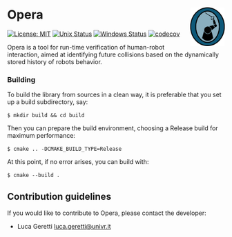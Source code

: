 

# Opera <img align="right" src="https://github.com/ariadne-cps/opera/blob/main/resources/img/opera_logo_original.png" alt="Opera" width="80"/>

[![License: MIT](https://img.shields.io/badge/License-MIT-green.svg)](https://opensource.org/licenses/MIT) [![Unix Status](https://github.com/ariadne-cps/opera/workflows/Unix/badge.svg)](https://github.com/ariadne-cps/opera/actions/workflows/unix.yml)
 [![Windows Status](https://github.com/ariadne-cps/opera/workflows/Windows/badge.svg)](https://github.com/ariadne-cps/opera/actions/workflows/windows.yml)
[![codecov](https://codecov.io/gh/ariadne-cps/opera/branch/main/graph/badge.svg)](https://codecov.io/gh/ariadne-cps/opera)

Opera is a tool for run-time verification of human-robot interaction, aimed at identifying future collisions based on the dynamically stored history of robots behavior.

### Building

To build the library from sources in a clean way, it is preferable that you set up a build subdirectory, say:

```
$ mkdir build && cd build
```

Then you can prepare the build environment, choosing a Release build for maximum performance:

```
$ cmake .. -DCMAKE_BUILD_TYPE=Release
```

At this point, if no error arises, you can build with:

```
$ cmake --build .
```

## Contribution guidelines ##

If you would like to contribute to Opera, please contact the developer: 

* Luca Geretti <luca.geretti@univr.it>
